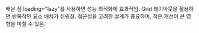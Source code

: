 <!-- 여기에 회고 내용을 작성해주세요 -->

배운 점
loading="lazy"를 사용하면 성능 최적화에 효과적임.
Grid 레이아웃을 활용하면 반복적인 요소 배치가 쉬워짐.
접근성을 고려한 설계가 중요하며, 작은 개선이 큰 영향을 미칠 수 있음.
